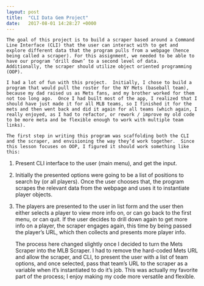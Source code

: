 ```yaml
---
layout: post
title:  "CLI Data Gem Project"
date:   2017-08-01 14:28:27 +0000
---
```



	The goal of this project is to build a scraper based around a Command Line Interface (CLI) that the user can interact with to get and explore different data that the program pulls from a webpage (hence being called a scraper). For this assignment, we needed to be able to have our program ‘drill down’ to a second level of data.  Additionally, the scraper should utilize object oriented programming (OOP).
	
	I had a lot of fun with this project.  Initially, I chose to build a program that would pull the roster for the NY Mets (baseball team), because my dad raised us as Mets fans, and my brother worked for them not too long ago.  Once I had built most of the app, I realized that I should have just made it for all MLB teams, so I finished it for the mets and then went back and did it again for all teams (which again, I really enjoyed, as I had to refactor, or rework / improve my old code to be more meta and be flexible enough to work with multiple team links).  
	
	The first step in writing this program was scaffolding both the CLI and the scraper, and envisioning the way they’d work together.  Since this lesson focuses on OOP, I figured it should work something like this:

1.  Present CLI interface to the user (main menu), and get the input.

2.  Initially the presented options were going to be a list of positions to search by (or all players).  Once the user chooses that, the program scrapes the relevant data from the webpage and uses it to instantiate player objects. 

3.  The players are presented to the user in list form and the user then either selects a player to view more info on, or can go back to the first menu, or can quit.  If the user decides to drill down again to get more info on a player, the scraper engages again, this time by being passed the player’s URL, which then collects and presents more player info.

	The process here changed slightly once I decided to turn the Mets Scraper into the MLB Scraper.  I had to remove the hard-coded Mets URL and allow the scraper, and CLI, to present the user with a list of team options, and once selected, pass that team’s URL to the scraper as a variable when it’s instantiated to do it’s job.  This was actually my favorite part of the process; I enjoy making my code more versatile and flexible.
